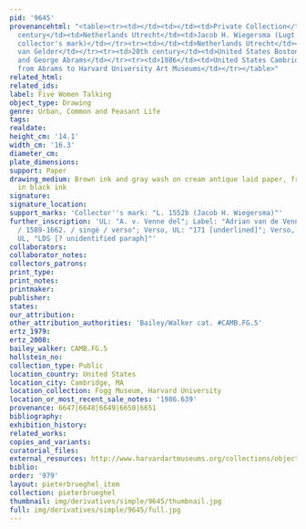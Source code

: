 ```yaml
---
pid: '9645'
provenancehtml: "<table><tr><td></td><td></td><td>Private Collection</td></tr><tr><td>20th
  century</td><td>Netherlands Utrecht</td><td>Jacob H. Wiegersma (Lugt 1552b with
  collector's mark)</td></tr><tr><td></td><td>Netherlands Utrecht</td><td>Jan Gerrit
  van Gelder</td></tr><tr><td>20th century</td><td>United States Boston MA</td><td>Maida
  and George Abrams</td></tr><tr><td>1986</td><td>United States Cambridge MA</td><td>Gift
  from Abrams to Harvard University Art Museums</td></tr></table>"
related_html:
related_ids:
label: Five Women Talking
object_type: Drawing
genre: Urban, Common and Peasant Life
tags:
realdate:
height_cm: '14.1'
width_cm: '16.3'
diameter_cm:
plate_dimensions:
support: Paper
drawing_medium: Brown ink and gray wash on cream antique laid paper, framing line
  in black ink
signature:
signature_location:
support_marks: 'Collector''s mark: "L. 1552b (Jacob H. Wiegersma)"'
further_inscription: 'UL: "A. v. Venne del"; Label: "Adrian van de Venne [underlined]
  / 1589-1662. / singé / verso"; Verso, UL: "171 [underlined]"; Verso, UL: "D"; Verso,
  UL, "LDS [? unidentified paraph]"'
collaborators:
collaborator_notes:
collectors_patrons:
print_type:
print_notes:
printmaker:
publisher:
states:
our_attribution:
other_attribution_authorities: 'Bailey/Walker cat. #CAMB.FG.5'
ertz_1979:
ertz_2008:
bailey_walker: CAMB.FG.5
hollstein_no:
collection_type: Public
location_country: United States
location_city: Cambridge, MA
location_collection: Fogg Museum, Harvard University
location_or_most_recent_sale_notes: '1986.639'
provenance: 6647|6648|6649|6650|6651
bibliography:
exhibition_history:
related_works:
copies_and_variants:
curatorial_files:
external_resources: http://www.harvardartmuseums.org/collections/object/294417?position=0
biblio:
order: '979'
layout: pieterbrueghel_item
collection: pieterbrueghel
thumbnail: img/derivatives/simple/9645/thumbnail.jpg
full: img/derivatives/simple/9645/full.jpg
---
```

